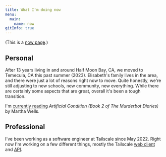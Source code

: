 ```yaml
---
title: What I'm doing now
menu:
  main:
    name: now
gitInfo: true
---
```


(This is a [now page](https://nownownow.com/about).)

## Personal

After 13 years living in and around Half Moon Bay, CA, we moved to Temecula, CA this past summer (2023).
Elisabeth's family lives in the area, and there were just a lot of reasons right now to move.
Quite honestly, we're still adjusting to new schools, new community, new everything.
While there are certainly some aspects that are great, overall it's been a tough transition.

I'm [currently reading](/wiki/reading-list/) _Artificial Condition (Book 2 of The Murderbot Diaries)_ by Martha Wells.

## Professional

I've been working as a software engineer at Tailscale since May 2022.
Right now I'm working on a few different things, mostly the Tailscale [web client] and [API].

[web client]: https://github.com/tailscale/tailscale/tree/main/client/web
[API]: https://github.com/tailscale/tailscale/blob/main/api.md
